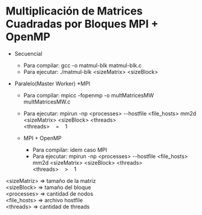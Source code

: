 # Multiplicación de Matrices Cuadradas por Bloques MPI + OpenMP

* Secuencial
  * Para compilar: gcc -o matmul-blk matmul-blk.c
  * Para ejecutar: ./matmul-blk &lt;sizeMatrix&gt; &lt;sizeBlock&gt;
  
* Paralelo(Master Worker)
  *MPI
     * Para compilar: mpicc -fopenmp -o multMatricesMW multMatricesMW.c
     * Para ejecutar: mpirun -np &lt;processes&gt; --hostfile &lt;file_hosts&gt; mm2d &lt;sizeMatrix&gt; &lt;sizeBlock&gt; &lt;threads&gt;
                     <br/>  &lt;threads&gt; &nbsp;&nbsp;  =  &nbsp;&nbsp; 1
  
  * MPI + OpenMP
      * Para compilar: idem caso MPI
      * Para ejecutar: mpirun -np &lt;processes&gt; --hostfile &lt;file_hosts&gt; mm2d &lt;sizeMatrix&gt; &lt;sizeBlock&gt; &lt;threads&gt;
                        <br/> &lt;threads&gt; &nbsp;&nbsp; > &nbsp;&nbsp; 1
                    
 
&lt;sizeMatriz&gt; => tamaño de la matriz <br/>
&lt;sizeBlock&gt; => tamaño del bloque <br/>
&lt;processes&gt; => cantidad de nodos <br/>
&lt;file_hosts&gt; => archivo hostfile <br/>
&lt;threads&gt; =>  cantidad de threads <br/>
